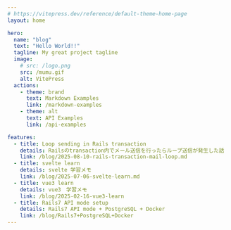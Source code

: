 ```yaml
---
# https://vitepress.dev/reference/default-theme-home-page
layout: home

hero:
  name: "blog"
  text: "Hello World!!"
  tagline: My great project tagline
  image:
    # src: /logo.png
    src: /mumu.gif
    alt: VitePress
  actions:
    - theme: brand
      text: Markdown Examples
      link: /markdown-examples
    - theme: alt
      text: API Examples
      link: /api-examples

features:
  - title: Loop sending in Rails transaction
    details: Railsのtransaction内でメール送信を行ったらループ送信が発生した話
    link: /blog/2025-08-10-rails-transaction-mail-loop.md
  - title: svelte learn
    details: svelte 学習メモ
    link: /blog/2025-07-06-svelte-learn.md
  - title: vue3 learn
    details: vue3　学習メモ
    link: /blog/2025-02-16-vue3-learn
  - title: Rails7 API mode setup
    details: Rails7 API mode + PostgreSQL + Docker
    link: /blog/Rails7+PostgreSQL+Docker
---
```


